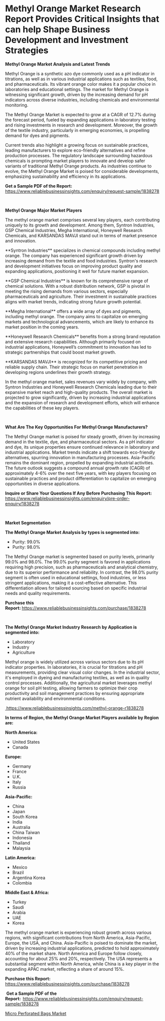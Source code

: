 <p><h1>Methyl Orange Market Research Report Provides Critical Insights that can help Shape Business Development and Investment Strategies</h1></p><p><strong>Methyl Orange Market Analysis and Latest Trends</strong></p>
<p><p>Methyl Orange is a synthetic azo dye commonly used as a pH indicator in titrations, as well as in various industrial applications such as textiles, food, and pharmaceuticals. Its vibrant orange color makes it a popular choice in laboratories and educational settings. The market for Methyl Orange is witnessing significant growth, driven by the increasing demand for pH indicators across diverse industries, including chemicals and environmental monitoring.</p><p>The Methyl Orange Market is expected to grow at a CAGR of 12.7% during the forecast period, fueled by expanding applications in laboratory testing and rising investments in research and development. Moreover, the growth of the textile industry, particularly in emerging economies, is propelling demand for dyes and pigments. </p><p>Current trends also highlight a growing focus on sustainable practices, leading manufacturers to explore eco-friendly alternatives and refine production processes. The regulatory landscape surrounding hazardous chemicals is prompting market players to innovate and develop safer variants of traditional Methyl Orange products. As industries continue to evolve, the Methyl Orange Market is poised for considerable developments, emphasizing sustainability and efficiency in its applications.</p></p>
<p><strong>Get a Sample PDF of the Report:&nbsp;</strong> <a href="https://www.reliablebusinessinsights.com/enquiry/request-sample/1838278?utm_campaign=2214&utm_medium=2&utm_source=Github&utm_content=ia&utm_term=31012025&utm_id=methyl-orange">https://www.reliablebusinessinsights.com/enquiry/request-sample/1838278</a></p>
<p>&nbsp;</p>
<p><strong>Methyl Orange Major Market Players</strong></p>
<p><p>The methyl orange market comprises several key players, each contributing uniquely to its growth and development. Among them, Syntron Industries, GSP Chemical Industries, Megha International, Honeywell Research Chemicals, and KARSANDAS MAVJI stand out in terms of market presence and innovation.</p><p>**Syntron Industries** specializes in chemical compounds including methyl orange. The company has experienced significant growth driven by increasing demand from the textile and food industries. Syntron's research and development initiatives focus on improving product quality and expanding applications, positioning it well for future market expansion.</p><p>**GSP Chemical Industries** is known for its comprehensive range of chemical solutions. With a robust distribution network, GSP is pivotal in meeting the rising demands from various sectors, especially pharmaceuticals and agriculture. Their investment in sustainable practices aligns with market trends, indicating strong future growth potential.</p><p>**Megha International** offers a wide array of dyes and pigments, including methyl orange. The company aims to capitalize on emerging markets and technological advancements, which are likely to enhance its market position in the coming years. </p><p>**Honeywell Research Chemicals** benefits from a strong brand reputation and extensive research capabilities. Although primarily focused on industrial applications, Honeywell’s commitment to innovation has led to strategic partnerships that could boost market growth.</p><p>**KARSANDAS MAVJI** is recognized for its competitive pricing and reliable supply chain. Their strategic focus on market penetration in developing regions underlines their growth strategy.</p><p>In the methyl orange market, sales revenues vary widely by company, with Syntron Industries and Honeywell Research Chemicals leading due to their expansive market reach and high-quality products. The overall market is projected to grow significantly, driven by increasing industrial applications and the expansion of research and development efforts, which will enhance the capabilities of these key players.</p></p>
<p>&nbsp;</p>
<p><strong>What Are The Key Opportunities For Methyl Orange Manufacturers?</strong></p>
<p><p>The Methyl Orange market is poised for steady growth, driven by increasing demand in the textile, dye, and pharmaceutical sectors. As a pH indicator and dye, its unique properties ensure continued relevance in laboratory and industrial applications. Market trends indicate a shift towards eco-friendly alternatives, spurring innovation in manufacturing processes. Asia-Pacific remains the dominant region, propelled by expanding industrial activities. The future outlook suggests a compound annual growth rate (CAGR) of approximately 4-6% over the next five years, with key players focusing on sustainable practices and product differentiation to capitalize on emerging opportunities in diverse applications.</p></p>
<p><strong>Inquire or Share Your Questions If Any Before Purchasing This Report:</strong> <a href="https://www.reliablebusinessinsights.com/enquiry/pre-order-enquiry/1838278?utm_campaign=2214&utm_medium=2&utm_source=Github&utm_content=ia&utm_term=31012025&utm_id=methyl-orange">https://www.reliablebusinessinsights.com/enquiry/pre-order-enquiry/1838278</a></p>
<p>&nbsp;</p>
<p><strong>Market Segmentation</strong></p>
<p><strong>The Methyl Orange Market Analysis by types is segmented into:</strong></p>
<p><ul><li>Purity: 99.0%</li><li>Purity: 98.0%</li></ul></p>
<p><p>The Methyl Orange market is segmented based on purity levels, primarily 99.0% and 98.0%. The 99.0% purity segment is favored in applications requiring high precision, such as pharmaceuticals and analytical chemistry, due to its superior performance and reliability. In contrast, the 98.0% purity segment is often used in educational settings, food industries, or less stringent applications, making it a cost-effective alternative. This differentiation allows for tailored sourcing based on specific industrial needs and quality requirements.</p></p>
<p><strong>Purchase this Report:&nbsp;</strong><a href="https://www.reliablebusinessinsights.com/purchase/1838278?utm_campaign=2214&utm_medium=2&utm_source=Github&utm_content=ia&utm_term=31012025&utm_id=methyl-orange">https://www.reliablebusinessinsights.com/purchase/1838278</a></p>
<p>&nbsp;</p>
<p><strong>The Methyl Orange Market Industry Research by Application is segmented into:</strong></p>
<p><ul><li>Laboratory</li><li>Industry</li><li>Agriculture</li></ul></p>
<p><p>Methyl orange is widely utilized across various sectors due to its pH indicator properties. In laboratories, it is crucial for titrations and pH measurements, providing clear visual color changes. In the industrial sector, it's employed in dyeing and manufacturing textiles, as well as in quality control processes. Additionally, the agricultural market leverages methyl orange for soil pH testing, allowing farmers to optimize their crop productivity and soil management practices by ensuring appropriate nutrient availability and environmental conditions.</p></p>
<p><a href="https://www.reliablebusinessinsights.com/methyl-orange-r1838278?utm_campaign=2214&utm_medium=2&utm_source=Github&utm_content=ia&utm_term=31012025&utm_id=methyl-orange">&nbsp;https://www.reliablebusinessinsights.com/methyl-orange-r1838278</a></p>
<p><strong>In terms of Region, the Methyl Orange Market Players available by Region are:</strong></p>
<p>
    <p> <strong> North America: </strong>
        <ul>
            <li>United States</li>
            <li>Canada</li>
        </ul>
        </p> 
    <p> <strong> Europe: </strong>
        <ul>
            <li>Germany</li>
            <li>France</li>
            <li>U.K.</li>
            <li>Italy</li>
            <li>Russia</li>
        </ul>
        </p> 
    <p> <strong> Asia-Pacific: </strong>
        <ul>
            <li>China</li>
            <li>Japan</li>
            <li>South Korea</li>
            <li>India</li>
            <li>Australia</li>
            <li>China Taiwan</li>
            <li>Indonesia</li>
            <li>Thailand</li>
            <li>Malaysia</li>
        </ul>
        </p> 
    <p> <strong> Latin America: </strong>
        <ul>
            <li>Mexico</li>
            <li>Brazil</li>
            <li>Argentina Korea</li>
            <li>Colombia</li>
        </ul>
        </p> 
    <p> <strong> Middle East & Africa: </strong>
        <ul>
            <li>Turkey</li>
            <li>Saudi</li>
            <li>Arabia</li>
            <li>UAE</li>
            <li>Korea</li>
        </ul>
    </p>
    </p>
<p><p>The methyl orange market is experiencing robust growth across various regions, with significant contributions from North America, Asia-Pacific, Europe, the USA, and China. Asia-Pacific is poised to dominate the market, driven by increasing industrial applications, predicted to hold approximately 40% of the market share. North America and Europe follow closely, accounting for about 25% and 20%, respectively. The USA represents a substantial segment within North America, while China is a key player in the expanding APAC market, reflecting a share of around 15%.</p></p>
<p><strong>Purchase this Report: </strong><a href="https://www.reliablebusinessinsights.com/purchase/1838278?utm_campaign=2214&utm_medium=2&utm_source=Github&utm_content=ia&utm_term=31012025&utm_id=methyl-orange">https://www.reliablebusinessinsights.com/purchase/1838278</a></p>
<p>&nbsp;<strong>Get a Sample PDF of the Report:&nbsp;&nbsp;</strong><a href="https://www.reliablebusinessinsights.com/enquiry/request-sample/1838278?utm_campaign=2214&utm_medium=2&utm_source=Github&utm_content=ia&utm_term=31012025&utm_id=methyl-orange">https://www.reliablebusinessinsights.com/enquiry/request-sample/1838278</a></p>
<p><strong></strong></p>
<p><p><a href="https://github.com/comasnickie/Market-Research-Report-List-1/blob/main/micro-perforated-bags-market.md?utm_campaign=2214&utm_medium=2&utm_source=Github&utm_content=ia&utm_term=31012025&utm_id=methyl-orange">Micro Perforated Bags Market</a></p></p>